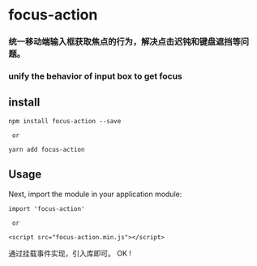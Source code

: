 # focus-action

### 统一移动端输入框获取焦点的行为，解决点击迟钝和键盘遮挡等问题。
### unify the behavior of input box to get focus

## install
```
npm install focus-action --save

 or

yarn add focus-action
```

## Usage

Next, import the module in your application module:
```
import 'focus-action'

 or

<script src="focus-action.min.js"></script>
```

通过挂载事件实现，引入库即可。
OK !
